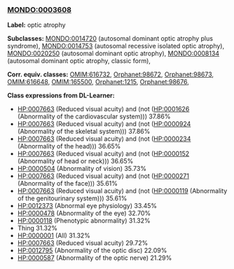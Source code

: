 
### [MONDO:0003608](http://purl.obolibrary.org/obo/MONDO_0003608)
**Label:** optic atrophy

**Subclasses:** [MONDO:0014720](http://purl.obolibrary.org/obo/MONDO_0014720) (autosomal dominant optic atrophy plus syndrome), [MONDO:0014753](http://purl.obolibrary.org/obo/MONDO_0014753) (autosomal recessive isolated optic atrophy), [MONDO:0020250](http://purl.obolibrary.org/obo/MONDO_0020250) (autosomal dominant optic atrophy), [MONDO:0008134](http://purl.obolibrary.org/obo/MONDO_0008134) (autosomal dominant optic atrophy, classic form), 

**Corr. equiv. classes:** [OMIM:616732](http://purl.obolibrary.org/obo/OMIM_616732), [Orphanet:98672](http://www.orpha.net/ORDO/Orphanet_98672), [Orphanet:98673](http://www.orpha.net/ORDO/Orphanet_98673), [OMIM:616648](http://purl.obolibrary.org/obo/OMIM_616648), [OMIM:165500](http://purl.obolibrary.org/obo/OMIM_165500), [Orphanet:1215](http://www.orpha.net/ORDO/Orphanet_1215), [Orphanet:98676](http://www.orpha.net/ORDO/Orphanet_98676), 

**Class expressions from DL-Learner:**

- [HP:0007663](http://purl.obolibrary.org/obo/HP_0007663) (Reduced visual acuity) and (not ([HP:0001626](http://purl.obolibrary.org/obo/HP_0001626) (Abnormality of the cardiovascular system))) 37.86%
- [HP:0007663](http://purl.obolibrary.org/obo/HP_0007663) (Reduced visual acuity) and (not ([HP:0000924](http://purl.obolibrary.org/obo/HP_0000924) (Abnormality of the skeletal system))) 37.86%
- [HP:0007663](http://purl.obolibrary.org/obo/HP_0007663) (Reduced visual acuity) and (not ([HP:0000234](http://purl.obolibrary.org/obo/HP_0000234) (Abnormality of the head))) 36.65%
- [HP:0007663](http://purl.obolibrary.org/obo/HP_0007663) (Reduced visual acuity) and (not ([HP:0000152](http://purl.obolibrary.org/obo/HP_0000152) (Abnormality of head or neck))) 36.65%
- [HP:0000504](http://purl.obolibrary.org/obo/HP_0000504) (Abnormality of vision) 35.73%
- [HP:0007663](http://purl.obolibrary.org/obo/HP_0007663) (Reduced visual acuity) and (not ([HP:0000271](http://purl.obolibrary.org/obo/HP_0000271) (Abnormality of the face))) 35.61%
- [HP:0007663](http://purl.obolibrary.org/obo/HP_0007663) (Reduced visual acuity) and (not ([HP:0000119](http://purl.obolibrary.org/obo/HP_0000119) (Abnormality of the genitourinary system))) 35.61%
- [HP:0012373](http://purl.obolibrary.org/obo/HP_0012373) (Abnormal eye physiology) 33.45%
- [HP:0000478](http://purl.obolibrary.org/obo/HP_0000478) (Abnormality of the eye) 32.70%
- [HP:0000118](http://purl.obolibrary.org/obo/HP_0000118) (Phenotypic abnormality) 31.32%
- Thing 31.32%
- [HP:0000001](http://purl.obolibrary.org/obo/HP_0000001) (All) 31.32%
- [HP:0007663](http://purl.obolibrary.org/obo/HP_0007663) (Reduced visual acuity) 29.72%
- [HP:0012795](http://purl.obolibrary.org/obo/HP_0012795) (Abnormality of the optic disc) 22.09%
- [HP:0000587](http://purl.obolibrary.org/obo/HP_0000587) (Abnormality of the optic nerve) 21.29%


